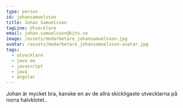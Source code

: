 ```yaml
---
type: person
id: johansamuelsson
title: Johan Samuelsson
tagLine: Utvecklare
email: johan.samuelsson@kits.se
image: /assets/medarbetare_johansamuelsson.jpg
avatar: /assets/medarbetare_johansamuelsson-avatar.jpg
tags:
  - utvecklare
  - java ee
  - javascript
  - java
  - angular
---
```


Johan är mycket bra, kanske en av de allra skickligaste utvecklarna på norra halvklotet..
